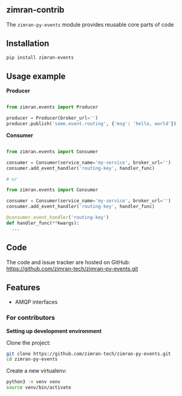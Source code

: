 ## zimran-contrib

The `zimran-py-events` module provides reusable core parts of code

## Installation

```bash
pip install zimran-events
```

## Usage example

**Producer**

```python

from zimran.events import Producer

producer = Producer(broker_url='')
producer.publish('some.event.routing', {'msg': 'hello, world'})
```

**Consumer**

```python

from zimran.events import Consumer

consumer = Consumer(service_name='my-service', broker_url='')
consumer.add_event_handler('routing-key', handler_func)

# or

from zimran.events import Consumer

consumer = Consumer(service_name='my-service', broker_url='')
consumer.add_event_handler('routing-key', handler_func)

@consumer.event_handler('routing-key')
def handler_func(**kwargs):
  ...

```

## Code

The code and issue tracker are hosted on GitHub: <https://github.com/zimran-tech/zimran-py-events.git>

## Features

- AMQP interfaces

### For contributors

**Setting up development environment**

Clone the project:

```bash
git clone https://github.com/zimran-tech/zimran-py-events.git
cd zimran-py-events
```

Create a new virtualenv:

```bash
python3 -m venv venv
source venv/bin/activate
```
